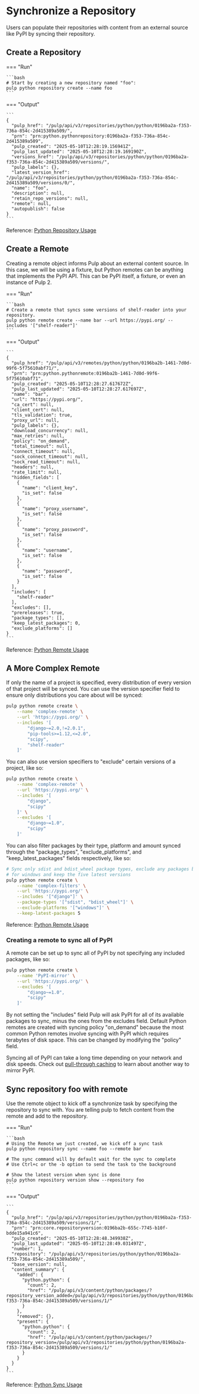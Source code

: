# Synchronize a Repository

Users can populate their repositories with content from an external source like PyPI by syncing
their repository.

## Create a Repository

=== "Run"

    ```bash
    # Start by creating a new repository named "foo":
    pulp python repository create --name foo
    ```

=== "Output"

    ```
    {
      "pulp_href": "/pulp/api/v3/repositories/python/python/0196ba2a-f353-736a-854c-2d415389a509/",
      "prn": "prn:python.pythonrepository:0196ba2a-f353-736a-854c-2d415389a509",
      "pulp_created": "2025-05-10T12:28:19.156941Z",
      "pulp_last_updated": "2025-05-10T12:28:19.169190Z",
      "versions_href": "/pulp/api/v3/repositories/python/python/0196ba2a-f353-736a-854c-2d415389a509/versions/",
      "pulp_labels": {},
      "latest_version_href": "/pulp/api/v3/repositories/python/python/0196ba2a-f353-736a-854c-2d415389a509/versions/0/",
      "name": "foo",
      "description": null,
      "retain_repo_versions": null,
      "remote": null,
      "autopublish": false
    }
    ```

Reference: [Python Repository Usage](site:pulp_python/restapi/#tag/Repositories:-Python)

## Create a Remote

Creating a remote object informs Pulp about an external content source. In this case, we will be
using a fixture, but Python remotes can be anything that implements the PyPI API. This can be PyPI
itself, a fixture, or even an instance of Pulp 2.

=== "Run"

    ```bash
    # Create a remote that syncs some versions of shelf-reader into your repository.
    pulp python remote create --name bar --url https://pypi.org/ --includes '["shelf-reader"]'
    ```

=== "Output"

    ```
    {
      "pulp_href": "/pulp/api/v3/remotes/python/python/0196ba2b-1461-7d0d-99f6-5f75610abf71/",
      "prn": "prn:python.pythonremote:0196ba2b-1461-7d0d-99f6-5f75610abf71",
      "pulp_created": "2025-05-10T12:28:27.617672Z",
      "pulp_last_updated": "2025-05-10T12:28:27.617697Z",
      "name": "bar",
      "url": "https://pypi.org/",
      "ca_cert": null,
      "client_cert": null,
      "tls_validation": true,
      "proxy_url": null,
      "pulp_labels": {},
      "download_concurrency": null,
      "max_retries": null,
      "policy": "on_demand",
      "total_timeout": null,
      "connect_timeout": null,
      "sock_connect_timeout": null,
      "sock_read_timeout": null,
      "headers": null,
      "rate_limit": null,
      "hidden_fields": [
        {
          "name": "client_key",
          "is_set": false
        },
        {
          "name": "proxy_username",
          "is_set": false
        },
        {
          "name": "proxy_password",
          "is_set": false
        },
        {
          "name": "username",
          "is_set": false
        },
        {
          "name": "password",
          "is_set": false
        }
      ],
      "includes": [
        "shelf-reader"
      ],
      "excludes": [],
      "prereleases": true,
      "package_types": [],
      "keep_latest_packages": 0,
      "exclude_platforms": []
    }
    ```

Reference: [Python Remote Usage](site:pulp_python/restapi/#tag/Remotes:-Python)

## A More Complex Remote

If only the name of a project is specified, every distribution of every version of that project
will be synced. You can use the version specifier field to ensure only distributions you care
about will be synced:

```bash
pulp python remote create \
    --name 'complex-remote' \
    --url 'https://pypi.org/' \
    --includes '[
        "django~=2.0,!=2.0.1",
        "pip-tools>=1.12,<=2.0",
        "scipy",
        "shelf-reader"
    ]'
```

You can also use version specifiers to "exclude" certain versions of a project, like so:

```bash
pulp python remote create \
    --name 'complex-remote' \
    --url 'https://pypi.org/' \
    --includes '[
        "django",
        "scipy"
    ]' \
    --excludes '[
        "django~=1.0",
        "scipy"
    ]'
```

You can also filter packages by their type, platform and amount synced through the "package_types",
"exclude_platforms", and "keep_latest_packages" fields respectively, like so:

```bash
# Sync only sdist and bdist_wheel package types, exclude any packages built
# for windows and keep the five latest versions
pulp python remote create \
    --name 'complex-filters' \
    --url 'https://pypi.org/' \
    --includes '["django"]' \
    --package-types '["sdist", "bdist_wheel"]' \
    --exclude-platforms '["windows"]' \
    --keep-latest-packages 5 
```

Reference: [Python Remote Usage](site:pulp_python/restapi/#tag/Remotes:-Python)

### Creating a remote to sync all of PyPI

A remote can be set up to sync all of PyPI by not specifying any included packages, like so:

```bash
pulp python remote create \
    --name 'PyPI-mirror' \
    --url 'https://pypi.org/' \
    --excludes '[
        "django~=1.0",
        "scipy"
    ]'
```

By not setting the "includes" field Pulp will ask PyPI for all of its available packages to sync, minus the ones from
the excludes field. Default Python remotes are created with syncing policy "on_demand" because the most common
Python remotes involve syncing with PyPI which requires terabytes of disk space. This can be changed by
modifying the "policy" field.

Syncing all of PyPI can take a long time depending on your network and disk speeds. Check out
[pull-through caching](site:pulp_python/docs/user/guides/publish/#enable-pull-through-caching) 
to learn about another way to mirror PyPI.

## Sync repository foo with remote

Use the remote object to kick off a synchronize task by specifying the repository to
sync with. You are telling pulp to fetch content from the remote and add to the repository.

=== "Run"

    ```bash
    # Using the Remote we just created, we kick off a sync task
    pulp python repository sync --name foo --remote bar
    
    # The sync command will by default wait for the sync to complete
    # Use Ctrl+c or the -b option to send the task to the background
    
    # Show the latest version when sync is done
    pulp python repository version show --repository foo
    ```

=== "Output"

    ```
    {
      "pulp_href": "/pulp/api/v3/repositories/python/python/0196ba2a-f353-736a-854c-2d415389a509/versions/1/",
      "prn": "prn:core.repositoryversion:0196ba2b-655c-7745-b10f-bdde15a941c6",
      "pulp_created": "2025-05-10T12:28:48.349938Z",
      "pulp_last_updated": "2025-05-10T12:28:49.031497Z",
      "number": 1,
      "repository": "/pulp/api/v3/repositories/python/python/0196ba2a-f353-736a-854c-2d415389a509/",
      "base_version": null,
      "content_summary": {
        "added": {
          "python.python": {
            "count": 2,
            "href": "/pulp/api/v3/content/python/packages/?repository_version_added=/pulp/api/v3/repositories/python/python/0196ba2a-f353-736a-854c-2d415389a509/versions/1/"
          }
        },
        "removed": {},
        "present": {
          "python.python": {
            "count": 2,
            "href": "/pulp/api/v3/content/python/packages/?repository_version=/pulp/api/v3/repositories/python/python/0196ba2a-f353-736a-854c-2d415389a509/versions/1/"
          }
        }
      }
    }
    ```

Reference: [Python Sync Usage](site:pulp_python/restapi/#tag/Repositories:-Python/operation/repositories_python_python_sync)
